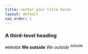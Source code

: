 ```yaml
---
title: <enter your title here>
layout: default
nav_order: 1
---
```


### A third-level heading
`#0969DA`
**We outside**
_We outside_
<sup>outside</sup>
